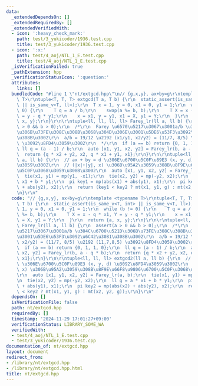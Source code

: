 ```yaml
---
data:
  _extendedDependsOn: []
  _extendedRequiredBy: []
  _extendedVerifiedWith:
  - icon: ':heavy_check_mark:'
    path: test/3_yukicoder/1936.test.cpp
    title: test/3_yukicoder/1936.test.cpp
  - icon: ':x:'
    path: test/4_aoj/NTL_1_E.test.cpp
    title: test/4_aoj/NTL_1_E.test.cpp
  _isVerificationFailed: true
  _pathExtension: hpp
  _verificationStatusIcon: ':question:'
  attributes:
    links: []
  bundledCode: "#line 1 \"nt/extgcd.hpp\"\n// {g,x,y}, ax+by=g\r\ntemplate <typename\
    \ T>\r\ntuple<T, T, T> extgcd(T a, T b) {\r\n  static_assert(is_same_v<T, int>\
    \ || is_same_v<T, ll>);\r\n  T x = 1, y = 0, x1 = 0, y1 = 1;\r\n  while (b !=\
    \ 0) {\r\n    T q = a / b;\r\n    swap(a %= b, b);\r\n    T X = x - q * x1, Y\
    \ = y - q * y1;\r\n    x = x1, y = y1, x1 = X, y1 = Y;\r\n  }\r\n  return {a,\
    \ x, y};\r\n}\r\n\r\ntuple<ll, ll, ll, ll> Farey_lr(ll a, ll b) {\r\n  assert(a\
    \ > 0 && b > 0);\r\n  /*\r\n  Farey \u6570\u5217\u3067\u3001a/b \u304C\u6700\u521D\
    \u306B\u73FE\u308C\u308B\u3068\u304D\u306E\u3001\u5DE6\u53F3\u3092\u6C42\u3081\
    \u308B\u3002\r\n  a/b = 19/12 \u2192 (x1/y1, x2/y2) = (11/7, 8/5) \u2192 (11,7,8,5)\
    \ \u3092\u8FD4\u3059\u3002\r\n  */\r\n  if (a == b) return {0, 1, 1, 0};\r\n \
    \ ll q = (a - 1) / b;\r\n  auto [x1, y1, x2, y2] = Farey_lr(b, a - q * b);\r\n\
    \  return {q * x2 + y2, x2, q * x1 + y1, x1};\r\n}\r\n\r\ntuple<ll, ll, ll> extgcd2(ll\
    \ a, ll b) {\r\n  // ax + by = d \u306E\u6700\u5C0F\u89E3 (x, y, d) \u3092\u8FD4\
    \u3059\u3002\r\n  // (|x|+|y|, x) \u306B\u95A2\u3059\u308B\u8F9E\u66F8\u9806\u6700\
    \u5C0F\u3068\u3059\u308B\u3002\r\n  auto [x1, y1, x2, y2] = Farey_lr(a, b);\r\n\
    \  tie(x1, y1) = mp(y1, -x1);\r\n  tie(x2, y2) = mp(-y2, x2);\r\n  ll g = a *\
    \ x1 + b * y1;\r\n  pi key1 = mp(abs(x1) + abs(y1), x1);\r\n  pi key2 = mp(abs(x2)\
    \ + abs(y2), x2);\r\n  return (key1 < key2 ? mt(x1, y1, g) : mt(x2, y2, g));\r\
    \n}\r\n"
  code: "// {g,x,y}, ax+by=g\r\ntemplate <typename T>\r\ntuple<T, T, T> extgcd(T a,\
    \ T b) {\r\n  static_assert(is_same_v<T, int> || is_same_v<T, ll>);\r\n  T x =\
    \ 1, y = 0, x1 = 0, y1 = 1;\r\n  while (b != 0) {\r\n    T q = a / b;\r\n    swap(a\
    \ %= b, b);\r\n    T X = x - q * x1, Y = y - q * y1;\r\n    x = x1, y = y1, x1\
    \ = X, y1 = Y;\r\n  }\r\n  return {a, x, y};\r\n}\r\n\r\ntuple<ll, ll, ll, ll>\
    \ Farey_lr(ll a, ll b) {\r\n  assert(a > 0 && b > 0);\r\n  /*\r\n  Farey \u6570\
    \u5217\u3067\u3001a/b \u304C\u6700\u521D\u306B\u73FE\u308C\u308B\u3068\u304D\u306E\
    \u3001\u5DE6\u53F3\u3092\u6C42\u3081\u308B\u3002\r\n  a/b = 19/12 \u2192 (x1/y1,\
    \ x2/y2) = (11/7, 8/5) \u2192 (11,7,8,5) \u3092\u8FD4\u3059\u3002\r\n  */\r\n\
    \  if (a == b) return {0, 1, 1, 0};\r\n  ll q = (a - 1) / b;\r\n  auto [x1, y1,\
    \ x2, y2] = Farey_lr(b, a - q * b);\r\n  return {q * x2 + y2, x2, q * x1 + y1,\
    \ x1};\r\n}\r\n\r\ntuple<ll, ll, ll> extgcd2(ll a, ll b) {\r\n  // ax + by = d\
    \ \u306E\u6700\u5C0F\u89E3 (x, y, d) \u3092\u8FD4\u3059\u3002\r\n  // (|x|+|y|,\
    \ x) \u306B\u95A2\u3059\u308B\u8F9E\u66F8\u9806\u6700\u5C0F\u3068\u3059\u308B\u3002\
    \r\n  auto [x1, y1, x2, y2] = Farey_lr(a, b);\r\n  tie(x1, y1) = mp(y1, -x1);\r\
    \n  tie(x2, y2) = mp(-y2, x2);\r\n  ll g = a * x1 + b * y1;\r\n  pi key1 = mp(abs(x1)\
    \ + abs(y1), x1);\r\n  pi key2 = mp(abs(x2) + abs(y2), x2);\r\n  return (key1\
    \ < key2 ? mt(x1, y1, g) : mt(x2, y2, g));\r\n}\r\n"
  dependsOn: []
  isVerificationFile: false
  path: nt/extgcd.hpp
  requiredBy: []
  timestamp: '2024-11-29 17:01:27+09:00'
  verificationStatus: LIBRARY_SOME_WA
  verifiedWith:
  - test/4_aoj/NTL_1_E.test.cpp
  - test/3_yukicoder/1936.test.cpp
documentation_of: nt/extgcd.hpp
layout: document
redirect_from:
- /library/nt/extgcd.hpp
- /library/nt/extgcd.hpp.html
title: nt/extgcd.hpp
---
```

